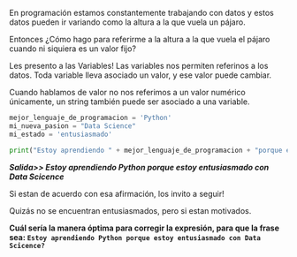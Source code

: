 En programación estamos constantemente trabajando con datos y estos datos pueden ir variando como la altura a la que vuela un pájaro.

Entonces ¿Cómo hago para referirme a la altura a la que vuela el pájaro cuando ni siquiera es un valor fijo?

Les presento a las Variables! Las variables nos permiten referinos a los datos. Toda variable lleva asociado un valor, y ese valor puede cambiar.

Cuando hablamos de valor no nos referimos a un valor numérico únicamente, un string también puede ser asociado a una variable.

``` python
mejor_lenguaje_de_programacion = 'Python'
mi_nueva_pasion = "Data Science"
mi_estado = 'entusiasmado'

print("Estoy aprendiendo " + mejor_lenguaje_de_programacion + "porque estoy  "+ mi_estado + "con " + mi_nueva_pasion)
```
**_Salida>> Estoy aprendiendo Python porque estoy entusiasmado con Data Scicence_**

Si estan de acuerdo con esa afirmación, los invito a seguir!

Quizás no se encuentran entusiasmados, pero si estan motivados.

**Cuál sería la manera óptima para corregir la expresión, para que la frase sea: `Estoy aprendiendo Python porque estoy entusiasmado con Data Scicence?`**

